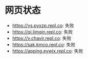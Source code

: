 # 网页状态
- https://ys.pyxzp.repl.co: 失败
- https://qi.limqin.repl.co: 失败
- https://v.chavir.repl.co: 失败
- https://sak.kmco.repl.co: 失败
- https://apping.eywjx.repl.co: 失败
